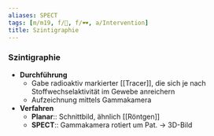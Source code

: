 ```yaml
---
aliases: SPECT
tags: [m/m19, f/🦀, f/🕶️, a/Intervention]
title: Szintigraphie
---
```

### Szintigraphie
- **Durchführung**
	- Gabe radioaktiv markierter [[Tracer]], die sich je nach Stoffwechselaktivität im Gewebe anreichern
	- Aufzeichnung mittels Gammakamera
- **Verfahren**
	- **Planar**:: Schnittbild, ähnlich [[Röntgen]]
	- **SPECT**:: Gammakamera rotiert um Pat. → 3D-Bild